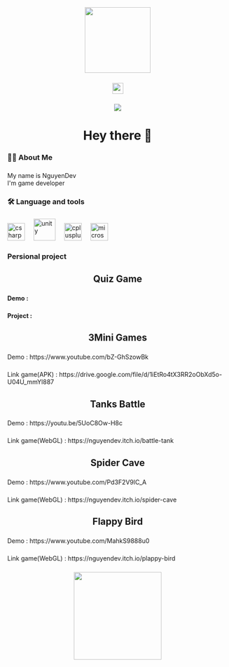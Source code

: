 <div align="center">
  <img height="150" src="https://camo.githubusercontent.com/62da68eb62b1e5f175f7d1f0191dd89a653d7908feb22d37d4a0ab07365d6791/68747470733a2f2f6d656469612e67697068792e636f6d2f6d656469612f4d3967624264396e6244724f5475314d71782f67697068792e676966"  />
</div>

###

<div align="center">
  <a href="https://www.youtube.com/channel/UCzK-ouZBNkeJdtZTdh_zh8w" target="_blank">
    <img src="https://img.shields.io/static/v1?message=Nd3v&logo=youtube&label=&color=FF0000&logoColor=white&labelColor=&style=for-the-badge" height="25" alt="youtube logo"  />
  </a>
</div>

###

<div align="center">
  <img src="https://profile-counter.glitch.me/NguyenDev0125/count.svg?"  />
</div>

###

<h1 align="center">Hey there 👋</h1>

###

<h3 align="left">👩‍💻  About Me</h3>

###

<p align="left">My name is NguyenDev<br>I'm game developer</p>

###

<h3 align="left">🛠 Language and tools</h3>

###

<div align="left">
  <img src="https://cdn.jsdelivr.net/gh/devicons/devicon/icons/csharp/csharp-original.svg" height="40" alt="csharp logo"  />
  <img width="12" />
  <img width="50" height="50" src="https://img.icons8.com/ios-filled/50/FFFFFF/unity.png" alt="unity"/>
  <img width="12" />
  <img src="https://cdn.jsdelivr.net/gh/devicons/devicon/icons/cplusplus/cplusplus-original.svg" height="40" alt="cplusplus logo"  />
  <img width="12" />
  <img src="https://cdn.jsdelivr.net/gh/devicons/devicon/icons/microsoftsqlserver/microsoftsqlserver-plain.svg" height="40" alt="microsoftsqlserver logo"  />
</div>

###

<h3 align="left">Persional project</h3>

###

<div align="center">
</div>

###

<h2 align="center">Quiz Game</h2>

###

<h4 align="left">Demo :</h4>

###

<h4 align="left">Project :</h4>

###

<h2 align="center">3Mini Games</h2>

###

<p align="left">Demo : https://www.youtube.com/bZ-GhSzowBk</p>

###

<p align="left">Link game(APK) : https://drive.google.com/file/d/1iEtRo4tX3RR2oObXd5o-U04U_mmYl887</p>

###

<h2 align="center">Tanks Battle</h2>

###

<p align="left">Demo : https://youtu.be/5UoC8Ow-H8c</p>

###

<p align="left">Link game(WebGL) : https://nguyendev.itch.io/battle-tank</p>

###

<h2 align="center">Spider Cave</h2>

###

<p align="left">Demo : https://www.youtube.com/Pd3F2V9lC_A</p>

###

<p align="left">Link game(WebGL) : https://nguyendev.itch.io/spider-cave</p>

###

<h2 align="center">Flappy Bird</h2>

###

<p align="left">Demo : https://www.youtube.com/MahkS9888u0</p>

###

<p align="left">Link game(WebGL) : https://nguyendev.itch.io/plappy-bird</p>

###

<div align="center">
  <img height="200" src="https://i.gifer.com/CvGT.gif"  />
</div>

###
